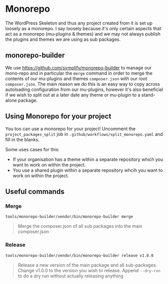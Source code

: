 # Monorepo

The WordPress Skeleton and thus any project created from it is set up loosely as a monorepo. I say loosely because it's only certain aspects that act as a monorepo (mu-plugins & themes) and we may not always publish the plugins and themes we are using as sub packages.

## monorepo-builder

We use https://github.com/symplify/monorepo-builder to manage our mono-repo and in particular the `merge` command in order to merge the contents of our mu-plugins and themes `composer.json` with our root `composer.json`. The main reason we do this is an easy way to copy across autoloading configuration from our mu-plugins, however it's also beneficial if we wish to split out at a later date any theme or mu-plugin to a stand-alone package.

## Using Monorepo for your project

You too can use a monorepo for your project! Uncomment the `project_packages_split` job in `.github/workflows/split_monorepo.yaml` and fill in the blanks.

Some uses cases for this:

* If your organisation has a theme within a separate repository which you want to work on within the project.
* You use a shared plugin within a separate repository whcih you want to work on within the project.

## Useful commands

### Merge

`tools/monorepo-builder/vendor/bin/monorepo-builder merge`

> Merge the composer.json of all sub packages into the main composer.json

### Release

`tools/monorepo-builder/vendor/bin/monorepo-builder release v1.0.0`

> Release a new version of the main package and all sub-packages. Change v1.0.0 to the version you wish to release. Append `--dry-run` to do a dry run without actually releasing anything
